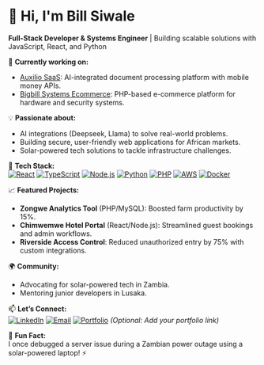 # 👋 Hi, I'm Bill Siwale  
**Full-Stack Developer & Systems Engineer** | Building scalable solutions with JavaScript, React, and Python  

🔭 **Currently working on:**  
- [Auxilio SaaS](https://github.com/Siwale/auxilio-saas): AI-integrated document processing platform with mobile money APIs.  
- [Bigbill Systems Ecommerce](https://github.com/Siwale/bigbill-systems): PHP-based e-commerce platform for hardware and security systems.  

💡 **Passionate about:**  
- AI integrations (Deepseek, Llama) to solve real-world problems.  
- Building secure, user-friendly web applications for African markets.  
- Solar-powered tech solutions to tackle infrastructure challenges.  

🚀 **Tech Stack:**  
[![React](https://img.shields.io/badge/React-61DAFB?logo=react&logoColor=black)](https://react.dev/)
[![TypeScript](https://img.shields.io/badge/TypeScript-3178C6?logo=typescript&logoColor=white)](https://www.typescriptlang.org/)
[![Node.js](https://img.shields.io/badge/Node.js-339933?logo=node.js&logoColor=white)](https://nodejs.org/)
[![Python](https://img.shields.io/badge/Python-3776AB?logo=python&logoColor=white)](https://www.python.org/)
[![PHP](https://img.shields.io/badge/PHP-777BB4?logo=php&logoColor=white)](https://www.php.net/)
[![AWS](https://img.shields.io/badge/AWS-232F3E?logo=amazonaws&logoColor=white)](https://aws.amazon.com/)
[![Docker](https://img.shields.io/badge/Docker-2496ED?logo=docker&logoColor=white)](https://www.docker.com/)

📈 **Featured Projects:**  
- **Zongwe Analytics Tool** (PHP/MySQL): Boosted farm productivity by 15%.  
- **Chimwemwe Hotel Portal** (React/Node.js): Streamlined guest bookings and admin workflows.  
- **Riverside Access Control**: Reduced unauthorized entry by 75% with custom integrations.  

🌍 **Community:**  
- Advocating for solar-powered tech in Zambia.  
- Mentoring junior developers in Lusaka.  

📫 **Let’s Connect:**  
[![LinkedIn](https://img.shields.io/badge/LinkedIn-0A66C2?logo=linkedin&logoColor=white)](https://linkedin.com/in/bill-siwale)
[![Email](https://img.shields.io/badge/Email-EA4335?logo=gmail&logoColor=white)](mailto:siwalebill@gmail.com)
[![Portfolio](https://img.shields.io/badge/Portfolio-4285F4?logo=google-chrome&logoColor=white)](https://your-portfolio-link.com) *(Optional: Add your portfolio link)*

📜 **Fun Fact:**  
I once debugged a server issue during a Zambian power outage using a solar-powered laptop! ⚡